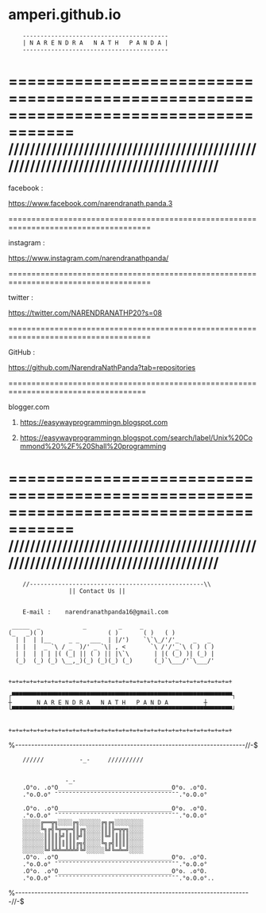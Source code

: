 # amperi.github.io

		-----------------------------------------
		| N A R E N D R A   N A T H   P A N D A |
		-----------------------------------------

=====================================================================================
/////////////////////////////////////////////////////////////////////////////////////
=====================================================================================
facebook :

https://www.facebook.com/narendranath.panda.3

=====================================================================================

instagram :

https://www.instagram.com/narendranathpanda/

=====================================================================================

twitter :

https://twitter.com/NARENDRANATHP20?s=08

=====================================================================================

GitHub :

https://github.com/NarendraNathPanda?tab=repositories

====================================================================================

blogger.com

1.   https://easywayprogrammingn.blogspot.com

2.   https://easywayprogrammingn.blogspot.com/search/label/Unix%20Commond%20%2F%20Shall%20programming

=====================================================================================
/////////////////////////////////////////////////////////////////////////////////////
=====================================================================================

		//-------------------------------------------------\\
    				 || Contact Us ||


		E-mail :	narendranathpanda16@gmail.com

	 _____	_		     _	       _     _
	(_   _)( )                  ( )       ( )   ( )           	
	  | |  | |__     _ _   ___  | |/')    `\`\_/'/'_    _   _ 	
	  | |  |  _ `\ / _  )/' _ `\| , <       `\ /'/'_`\ ( ) ( )	
	  | |  | | | |( (_| || ( ) || |\`\       | |( (_) )| (_) |
	  (_)  (_) (_) \__,_)(_) (_)(_) (_)      (_)`\___/'`\___/'
              					          	  	
              
	+=+=+=+=+=+=+=+=+=+=+=+=+=+=+=+=+=+=+=+=+=+=+=+=+=+=+=+=+=+=+=+

	┌▀▀▀▀▀▀▀▀▀▀▀▀▀▀▀▀▀▀▀▀▀▀▀▀▀▀▀▀▀▀▀▀▀▀▀▀▀▀▀▀▀▀▀▀▀▀▀▀▀▀▀▀▀▀▀▀▀▀▀▀▀▀┐
	┼ 		N A R E N D R A   N A T H   P A N D A          ┼
	└▀▀▀▀▀▀▀▀▀▀▀▀▀▀▀▀▀▀▀▀▀▀▀▀▀▀▀▀▀▀▀▀▀▀▀▀▀▀▀▀▀▀▀▀▀▀▀▀▀▀▀▀▀▀▀▀▀▀▀▀▀▀┘

	
	+=+=+=+=+=+=+=+=+=+=+=+=+=+=+=+=+=+=+=+=+=+=+=+=+=+=+=+=+=+=+=+

	
	
%------------------------------------------------------------------------//-$

		//////			-_-		//////////
			

					-_-
		.O°o. .o°O________________________________O°o. .o°O.
		.°o.O.o° ¯¯¯¯¯¯¯¯¯¯¯¯¯¯¯¯¯¯¯¯¯¯¯¯¯¯¯¯¯¯¯¯¯¯¯.°o.O.o°

		.O°o. .o°O________________________________O°o. .o°O.
		.°o.O.o° ¯¯¯¯¯¯¯¯¯¯¯¯¯¯¯¯¯¯¯¯¯¯¯¯¯¯¯¯¯¯¯¯¯¯¯.°o.O.o°
		░░░░░╔══╦╗░░░░╔╗░░░░░░╔╗╔╗░░░░░░░░
		░░░░░╚╗╔╣╚╦═╦═╣║╔╗░░░░║║║╠═╦╦╗░░░░
		░░░░░░║║║║╠╝║║║╠╝║░░░░║╚╝║║║║║░░░░
		░░░░░░║║║║║║║║║╔╗╣░░░░╚╗╔╣║║║║░░░░
		░░░░░░╚╝╚╩╩═╩╩╩╝╚╝░░░░░╚╝╚═╩═╝░░░░
		.O°o. .o°O________________________________O°o. .o°O.
		.°o.O.o° ¯¯¯¯¯¯¯¯¯¯¯¯¯¯¯¯¯¯¯¯¯¯¯¯¯¯¯¯¯¯¯¯¯¯¯.°o.O.o°
		.O°o. .o°O________________________________O°o. .o°O.
		.°o.O.o° ¯¯¯¯¯¯¯¯¯¯¯¯¯¯¯¯¯¯¯¯¯¯¯¯¯¯¯¯¯¯¯¯¯¯¯.°o.O.o°..


%--------------------------------------------------------------------------//-$
